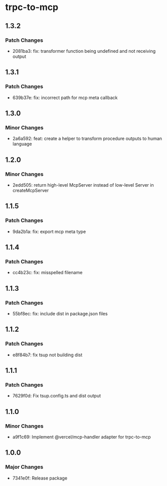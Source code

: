 # trpc-to-mcp

## 1.3.2

### Patch Changes

- 2081ba3: fix: transformer function being undefined and not receiving output

## 1.3.1

### Patch Changes

- 639b37e: fix: incorrect path for mcp meta callback

## 1.3.0

### Minor Changes

- 2a6a592: feat: create a helper to transform procedure outputs to human language

## 1.2.0

### Minor Changes

- 2edd505: return high-level McpServer instead of low-level Server in createMcpServer

## 1.1.5

### Patch Changes

- 9da2b1a: fix: export mcp meta type

## 1.1.4

### Patch Changes

- cc4b23c: fix: misspelled filename

## 1.1.3

### Patch Changes

- 55bf8ec: fix: include dist in package.json files

## 1.1.2

### Patch Changes

- e8f84b7: fix tsup not building dist

## 1.1.1

### Patch Changes

- 7629f0d: Fix tsup.config.ts and dist output

## 1.1.0

### Minor Changes

- a9f1c69: Implement @vercel/mcp-handler adapter for trpc-to-mcp

## 1.0.0

### Major Changes

- 7341e0f: Release package
